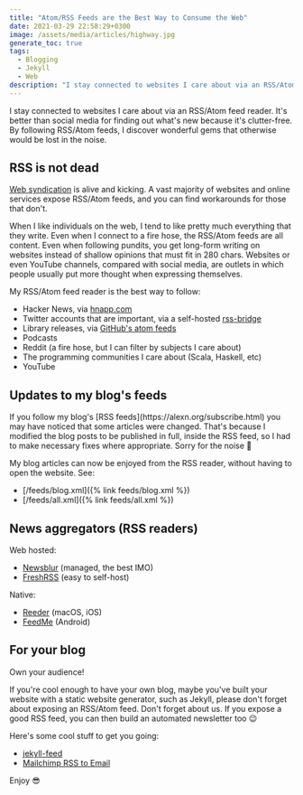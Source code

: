 ```yaml
---
title: "Atom/RSS Feeds are the Best Way to Consume the Web"
date: 2021-03-29 22:58:29+0300
image: /assets/media/articles/highway.jpg
generate_toc: true
tags: 
  - Blogging
  - Jekyll
  - Web
description: "I stay connected to websites I care about via an RSS/Atom feed reader. It's better than social media for finding out what's new because it's clutter-free. By following RSS/Atom feeds, I discover wonderful gems that otherwise would be lost in the noise."
---
```


<p class="intro withcap" markdown="1">
  I stay connected to websites I care about via an RSS/Atom feed reader. It's better than social media for finding out what's new because it's clutter-free. By following RSS/Atom feeds, I discover wonderful gems that otherwise would be lost in the noise.
</p>

## RSS is not dead

[Web syndication](https://en.wikipedia.org/wiki/Web_syndication) is alive and kicking. A vast majority of websites and online services expose RSS/Atom feeds, and you can find workarounds for those that don't.

When I like individuals on the web, I tend to like pretty much everything that they write. Even when I connect to a fire hose, the RSS/Atom feeds are all content. Even when following pundits, you get long-form writing on websites instead of shallow opinions that must fit in 280 chars. Websites or even YouTube channels, compared with social media, are outlets in which people usually put more thought when expressing themselves.

My RSS/Atom feed reader is the best way to follow:

- Hacker News, via [hnapp.com](http://hnapp.com/)
- Twitter accounts that are important, via a self-hosted [rss-bridge](https://github.com/RSS-Bridge/rss-bridge)
- Library releases, via [GitHub's atom feeds](https://docs.github.com/en/rest/reference/activity)
- Podcasts
- Reddit (a fire hose, but I can filter by subjects I care about)
- The programming communities I care about (Scala, Haskell, etc)
- YouTube

## Updates to my blog's feeds

<p class="warn-bubble" markdown="1">
  If you follow my blog's [RSS feeds](https://alexn.org/subscribe.html) you may have noticed that some articles were changed. That's because I modified the blog posts to be published in full, inside the RSS feed, so I had to make necessary fixes where appropriate. Sorry for the noise 🙏
</p>

My blog articles can now be enjoyed from the RSS reader, without having to open the website. See:

- [/feeds/blog.xml]({% link feeds/blog.xml %})
- [/feeds/all.xml]({% link feeds/all.xml %})

## News aggregators (RSS readers)

Web hosted:

- [Newsblur](https://newsblur.com) (managed, the best IMO)
- [FreshRSS](https://freshrss.org/) (easy to self-host)

Native:

- [Reeder](https://reederapp.com/) (macOS, iOS)
- [FeedMe](https://play.google.com/store/apps/details?id=com.seazon.feedme&hl=en_US&gl=US) (Android)

## For your blog

Own your audience!

If you're cool enough to have your own blog, maybe you've built your website with a static website generator, such as Jekyll, please don't forget about exposing an RSS/Atom feed. Don't forget about us. If you expose a good RSS feed, you can then build an automated newsletter too 😉

Here's some cool stuff to get you going:

- [jekyll-feed](https://github.com/jekyll/jekyll-feed)
- [Mailchimp RSS to Email](https://mailchimp.com/features/rss-to-email/)

Enjoy 😎

